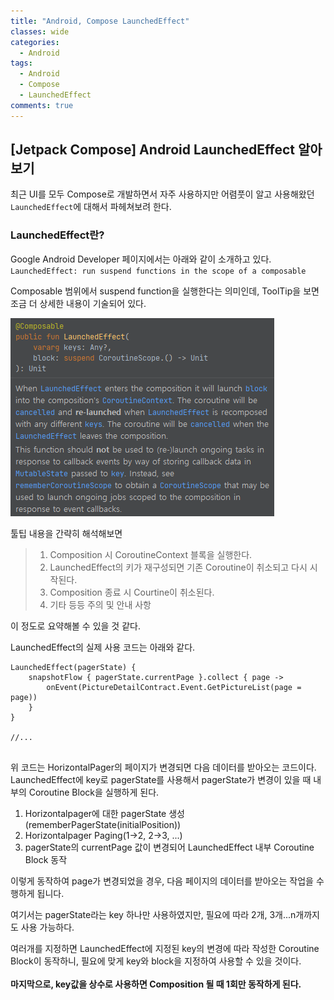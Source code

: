 ```yaml
---
title: "Android, Compose LaunchedEffect"
classes: wide
categories:
  - Android
tags:
  - Android
  - Compose
  - LaunchedEffect
comments: true
---
```


## [Jetpack Compose] Android LaunchedEffect 알아보기
최근 UI를 모두 Compose로 개발하면서 자주 사용하지만 어렴풋이 알고 사용해왔던 `LaunchedEffect`에 대해서 파헤쳐보려 한다.

### LaunchedEffect란?
Google Android Developer 페이지에서는 아래와 같이 소개하고 있다.  
`LaunchedEffect: run suspend functions in the scope of a composable`

Composable 범위에서 suspend function을 실행한다는 의미인데, ToolTip을 보면 조금 더 상세한 내용이 기술되어 있다.

[![img.png](../assets/posts/launchedeffect.png)](https://github.com/bcchoi0202/bblog/blob/main/assets/posts/launchedeffect.png?raw=true)

툴팁 내용을 간략히 해석해보면
>1. Composition 시 CoroutineContext 블록을 실행한다.
>2. LaunchedEffect의 키가 재구성되면 기존 Coroutine이 취소되고 다시 시작된다.
>3. Composition 종료 시 Courtine이 취소된다.
>4. 기타 등등 주의 및 안내 사항

이 정도로 요약해볼 수 있을 것 같다. 

LaunchedEffect의 실제 사용 코드는 아래와 같다.

```
LaunchedEffect(pagerState) {
    snapshotFlow { pagerState.currentPage }.collect { page ->
        onEvent(PictureDetailContract.Event.GetPictureList(page = page))
    }
}
  
//...
    
```
 
위 코드는 HorizontalPager의 페이지가 변경되면 다음 데이터를 받아오는 코드이다.  
LaunchedEffect에 key로 pagerState를 사용해서 pagerState가 변경이 있을 때 내부의 Coroutine Block을 실행하게 된다.  

1. Horizontalpager에 대한 pagerState 생성 (rememberPagerState(initialPosition))
2. Horizontalpager Paging(1->2, 2->3, ...)
3. pagerState의 currentPage 값이 변경되어 LaunchedEffect 내부 Coroutine Block 동작

이렇게 동작하여 page가 변경되었을 경우, 다음 페이지의 데이터를 받아오는 작업을 수행하게 됩니다.

여기서는 pagerState라는 key 하나만 사용하였지만, 필요에 따라 2개, 3개...n개까지도 사용 가능하다.

여러개를 지정하면 LaunchedEffect에 지정된 key의 변경에 따라 작성한 Coroutine Block이 동작하니, 필요에 맞게 key와 block을 지정하여 사용할 수 있을 것이다.  
<br>
**마지막으로, key값을 상수로 사용하면 Composition 될 때 1회만 동작하게 된다.**
